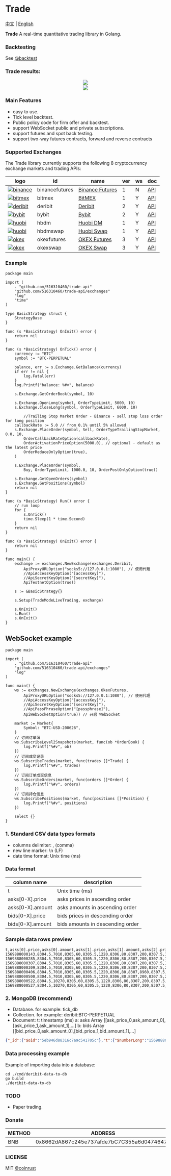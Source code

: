 # Trade

[中文](README.md) | [English](README_en.md)

**Trade** A real-time quantitative trading library in Golang.

### Backtesting
See [@backtest](https://github.com/516310460/trade-api/blob/master/examples/backtest/main.go)

### Trade results:
<div align=center><img src="https://raw.githubusercontent.com/516310460/trade-api/master/images/trade_result.png" /></div>
<div align=center><img src="https://raw.githubusercontent.com/516310460/trade-api/master/images/trade_history_report.png" /></div>

### Main Features
* easy to use.
* Tick level backtest.
* Public policy code for firm offer and backtest.
* support WebSocket public and private subscriptions.
* support futures and spot back testing.
* support two-way futures contracts, forward and reverse contracts

### Supported Exchanges
The Trade library currently supports the following 8 cryptocurrency exchange markets and trading APIs:

| logo                                                                                                                                             | id             | name                                                                      | ver | ws  | doc                                                               |
| ------------------------------------------------------------------------------------------------------------------------------------------------ | -------------- | ------------------------------------------------------------------------- | --- | --- | ----------------------------------------------------------------- |
| [![binance](https://raw.githubusercontent.com/516310460/trade-api/master/images/binance.jpg)](https://www.binance.com/en/register?ref=10916733)        | binancefutures | [Binance Futures](https://www.binance.com/en/register?ref=10916733)       | 1   | N   | [API](https://binance-docs.github.io/apidocs/futures/en/)         |
| [![bitmex](https://raw.githubusercontent.com/516310460/trade-api/master/images/bitmex.jpg)](https://www.bitmex.com/register/o0Duru)                    | bitmex         | [BitMEX](https://www.bitmex.com/register/o0Duru)                          | 1   | Y   | [API](https://www.bitmex.com/app/apiOverview)                     |
| [![deribit](https://raw.githubusercontent.com/516310460/trade-api/master/images/deribit.jpg)](https://www.deribit.com/reg-7357.93)                     | deribit        | [Deribit](https://www.deribit.com/reg-7357.93)                            | 2   | Y   | [API](https://docs.deribit.com/)                                  |
| [![bybit](https://raw.githubusercontent.com/516310460/trade-api/master/images/bybit.jpg)](https://www.bybit.com/app/register?ref=qQggy)                | bybit          | [Bybit](https://www.bybit.com/app/register?ref=qQggy)                     | 2   | Y   | [API](https://bybit-exchange.github.io/docs/inverse/)             |
| [![huobi](https://raw.githubusercontent.com/516310460/trade-api/master/images/huobi.jpg)](https://www.huobi.io/en-us/topic/invited/?invite_code=7hzc5) | hbdm           | [Huobi DM](https://www.huobi.io/en-us/topic/invited/?invite_code=7hzc5)   | 1   | Y   | [API](https://docs.huobigroup.com/docs/dm/v1/en/)                 |
| [![huobi](https://raw.githubusercontent.com/516310460/trade-api/master/images/huobi.jpg)](https://www.huobi.io/en-us/topic/invited/?invite_code=7hzc5) | hbdmswap       | [Huobi Swap](https://www.huobi.io/en-us/topic/invited/?invite_code=7hzc5) | 1   | Y   | [API](https://docs.huobigroup.com/docs/coin_margined_swap/v1/en/) |
| [![okex](https://raw.githubusercontent.com/516310460/trade-api/master/images/okex.jpg)](https://www.okex.com/join/1890951)                             | okexfutures    | [OKEX Futures](https://www.okex.com/join/1890951)                         | 3   | Y   | [API](https://www.okex.me/docs/en/#futures-README)                |
| [![okex](https://raw.githubusercontent.com/516310460/trade-api/master/images/okex.jpg)](https://www.okex.com/join/1890951)                             | okexswap       | [OKEX Swap](https://www.okex.com/join/1890951)                            | 3   | Y   | [API](https://www.okex.me/docs/en/#swap-README)                   |

### Example
```golang
package main

import (
	. "github.com/516310460/trade-api"
	"github.com/516310460/trade-api/exchanges"
	"log"
	"time"
)

type BasicStrategy struct {
	StrategyBase
}

func (s *BasicStrategy) OnInit() error {
	return nil
}

func (s *BasicStrategy) OnTick() error {
	currency := "BTC"
	symbol := "BTC-PERPETUAL"

	balance, err := s.Exchange.GetBalance(currency)
	if err != nil {
		log.Fatal(err)
	}
	log.Printf("balance: %#v", balance)

	s.Exchange.GetOrderBook(symbol, 10)

	s.Exchange.OpenLong(symbol, OrderTypeLimit, 5000, 10)
	s.Exchange.CloseLong(symbol, OrderTypeLimit, 6000, 10)

		//Trailing Stop Market Order - Binance - sell stop loss order for long position
	callbackRate := 5.0 // from 0.1% until 5% allowed
	s.Exchange.PlaceOrder(symbol, Sell, OrderTypeTrailingStopMarket, 0.0, 10,
		OrderCallbackRateOption(callbackRate), 
		OrderActivationPriceOption(5000.0), // optional - default as the latest price
		OrderReduceOnlyOption(true),
	)

	s.Exchange.PlaceOrder(symbol,
		Buy, OrderTypeLimit, 1000.0, 10, OrderPostOnlyOption(true))

	s.Exchange.GetOpenOrders(symbol)
	s.Exchange.GetPositions(symbol)
	return nil
}

func (s *BasicStrategy) Run() error {
	// run loop
	for {
		s.OnTick()
		time.Sleep(1 * time.Second)
	}
	return nil
}

func (s *BasicStrategy) OnExit() error {
	return nil
}

func main() {
	exchange := exchanges.NewExchange(exchanges.Deribit,
		ApiProxyURLOption("socks5://127.0.0.1:1080"), // 使用代理
		//ApiAccessKeyOption("[accessKey]"),
		//ApiSecretKeyOption("[secretKey]"),
		ApiTestnetOption(true))

	s := &BasicStrategy{}

	s.Setup(TradeModeLiveTrading, exchange)

	s.OnInit()
	s.Run()
	s.OnExit()
}
```

## WebSocket example
```golang
package main

import (
	. "github.com/516310460/trade-api"
	"github.com/516310460/trade-api/exchanges"
	"log"
)

func main() {
	ws := exchanges.NewExchange(exchanges.OkexFutures,
		ApiProxyURLOption("socks5://127.0.0.1:1080"), // 使用代理
		//ApiAccessKeyOption("[accessKey]"),
		//ApiSecretKeyOption("[secretKey]"),
		//ApiPassPhraseOption("[passphrase]"),
		ApiWebSocketOption(true)) // 开启 WebSocket

	market := Market{
		Symbol: "BTC-USD-200626",
	}
	// 订阅订单薄
	ws.SubscribeLevel2Snapshots(market, func(ob *OrderBook) {
		log.Printf("%#v", ob)
	})
	// 订阅成交记录
	ws.SubscribeTrades(market, func(trades []*Trade) {
		log.Printf("%#v", trades)
	})
	// 订阅订单成交信息
	ws.SubscribeOrders(market, func(orders []*Order) {
		log.Printf("%#v", orders)
	})
	// 订阅持仓信息
	ws.SubscribePositions(market, func(positions []*Position) {
		log.Printf("%#v", positions)
	})

	select {}
}
```

### 1. Standard CSV data types formats
* columns delimiter: , (comma)
* new line marker: \n (LF)
* date time format: Unix time (ms)

### Data format
| column name      | description                      |
| ---------------- |--------------------------------- |
| t                | Unix time (ms)                   |
| asks[0-X].price  | asks prices in ascending order   |
| asks[0-X].amount | asks amounts in ascending order  |
| bids[0-X].price  | bids prices in descending order  |
| bids[0-X].amount | bids amounts in descending order |

### Sample data rows preview
```csv
t,asks[0].price,asks[0].amount,asks[1].price,asks[1].amount,asks[2].price,asks[2].amount,asks[3].price,asks[3].amount,asks[4].price,asks[4].amount,asks[5].price,asks[5].amount,asks[6].price,asks[6].amount,asks[7].price,asks[7].amount,asks[8].price,asks[8].amount,asks[9].price,asks[9].amount,bids[0].price,bids[0].amount,bids[1].price,bids[1].amount,bids[2].price,bids[2].amount,bids[3].price,bids[3].amount,bids[4].price,bids[4].amount,bids[5].price,bids[5].amount,bids[6].price,bids[6].amount,bids[7].price,bids[7].amount,bids[8].price,bids[8].amount,bids[9].price,bids[9].amount
1569888000143,8304.5,7010,8305,60,8305.5,1220,8306,80,8307,200,8307.5,1650,8308,68260,8308.5,120000,8309,38400,8309.5,8400,8304,185750,8303.5,52200,8303,20600,8302.5,4500,8302,2000,8301.5,18200,8301,18000,8300.5,90,8300,71320,8299.5,310
1569888000285,8304.5,7010,8305,60,8305.5,1220,8306,80,8307,200,8307.5,1650,8308,68260,8308.5,120000,8309,38400,8309.5,8400,8304,185750,8303.5,52200,8303,20600,8302.5,4500,8302,2000,8301.5,18200,8301,18000,8300.5,5090,8300,71320,8299.5,310
1569888000307,8304.5,7010,8305,60,8305.5,1220,8306,80,8307,200,8307.5,11010,8308,68260,8308.5,120000,8309,38400,8309.5,8400,8304,185750,8303.5,52200,8303,20600,8302.5,4500,8302,2000,8301.5,18200,8301,18000,8300.5,5090,8300,71320,8299.5,310
1569888000309,8304.5,7010,8305,60,8305.5,1220,8306,80,8307,200,8307.5,20370,8308,68260,8308.5,120000,8309,38400,8309.5,8400,8304,185750,8303.5,52200,8303,20600,8302.5,4500,8302,2000,8301.5,18200,8301,18000,8300.5,5090,8300,71320,8299.5,310
1569888000406,8304.5,7010,8305,60,8305.5,1220,8306,80,8307,8960,8307.5,11010,8308,68260,8308.5,120000,8309,38400,8309.5,8400,8304,185750,8303.5,52200,8303,20600,8302.5,4500,8302,2000,8301.5,18200,8301,18000,8300.5,5090,8300,71320,8299.5,310
1569888000500,8304.5,7010,8305,60,8305.5,1220,8306,80,8307,200,8307.5,20370,8308,68260,8308.5,120000,8309,38400,8309.5,8400,8304,185750,8303.5,52200,8303,20600,8302.5,4500,8302,2000,8301.5,18200,8301,18000,8300.5,5090,8300,71320,8299.5,310
1569888000522,8304.5,10270,8305,60,8305.5,1220,8306,80,8307,200,8307.5,20370,8308,68260,8308.5,120000,8309,38400,8309.5,8400,8304,185750,8303.5,52200,8303,20600,8302.5,4500,8302,2000,8301.5,18200,8301,18000,8300.5,5090,8300,71320,8299.5,310
1569888000527,8304.5,10270,8305,60,8305.5,1220,8306,80,8307,200,8307.5,20370,8308,68260,8308.5,120000,8309,38400,8309.5,8400,8304,185010,8303.5,52200,8303,20600,8302.5,4500,8302,2000,8301.5,18200,8301,18000,8300.5,5090,8300,71320,8299.5,310
```

### 2. MongoDB (recommend)
* Database. for example: tick_db
* Collection. for example: deribit:BTC-PERPETUAL
* Document:
t: timestamp (ms)
a: asks Array [[ask_price_0,ask_amount_0],[ask_price_1,ask_amount_1],...]
b: bids Array [[bid_price_0,ask_amount_0],[bid_price_1,bid_amount_1],...]
```json
{"_id":{"$oid":"5eb946d88316c7a9c541705c"},"t":{"$numberLong":"1569888000143"},"a":[[8304.5,7010],[8305,60],[8305.5,1220],[8306,80],[8307,200],[8307.5,1650],[8308,68260],[8308.5,120000],[8309,38400],[8309.5,8400]],"b":[[8304,185750],[8303.5,52200],[8303,20600],[8302.5,4500],[8302,2000],[8301.5,18200],[8301,18000],[8300.5,90],[8300,71320],[8299.5,310]]}
```

### Data processing example
Example of importing data into a database:
```shell script
cd ./cmd/deribit-data-to-db
go build
./deribit-data-to-db
```

### TODO
* Paper trading.

### Donate
| METHOD  | ADDRESS                                     |
|-------- |-------------------------------------------- |
| BNB     | 0x8662dA867c245e737afde7bC7C355a6d04746470  |

### LICENSE
MIT [©coinrust](https://github.com/516310460/trade-api)

